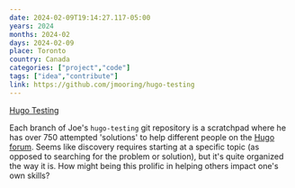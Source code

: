 ```yaml
---
date: 2024-02-09T19:14:27.117-05:00
years: 2024
months: 2024-02
days: 2024-02-09
place: Toronto
country: Canada
categories: ["project","code"]
tags: ["idea","contribute"]
link: https://github.com/jmooring/hugo-testing
---
```

[Hugo Testing](https://github.com/jmooring/hugo-testing)

Each branch of Joe's `hugo-testing` git repository is a scratchpad where he has over 750 attempted 'solutions' to help different people on the [Hugo forum](https://discourse.gohugo.io). Seems like discovery requires starting at a specific topic (as opposed to searching for the problem or solution), but it's quite organized the way it is. How might being this prolific in helping others impact one's own skills?
